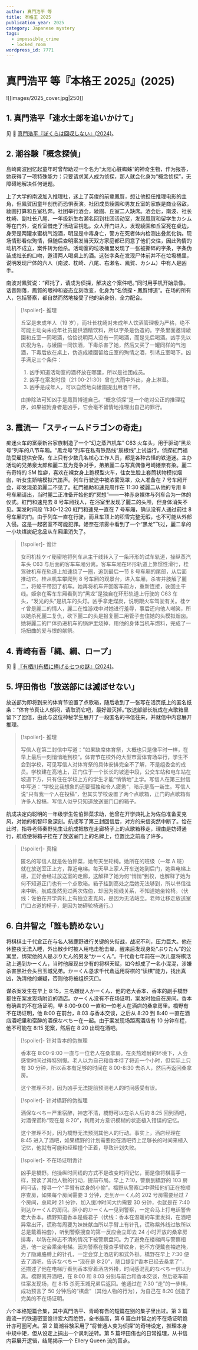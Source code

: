 ```yaml
---
author: 真門浩平 等
title: 本格王 2025
publication_year: 2025
category: Japanese mystery
tags:
  - impossible_crime
  - locked_room
wordpress_id: 7771
---
```

# 真門浩平 等『本格王 2025』(2025)

![[images/2025_cover.jpg|250]]

## 1. 真門浩平「速水士郎を追いかけて」

见 📖 <a href="https://lockedroom.net/blog/?p=6530">真門浩平『ぼくらは回収しない』(2024)</a>。

## 2. 潮谷験「概念探偵」

島崎南波回忆起童年时曾帮助过一个名为“太阳心脏蜘蛛”的神奇生物，作为报答，她获得了一项特殊能力：只要请求某人成为侦探，那人就会化身为“概念侦探”，无障碍地解决任何谜题。

上了大学的南波加入推理社，迷上了英俊的前辈鳳賀，想让他担任推理电影的主角，但鳳賀因童年创伤而恐惧表演。社团成员綾園和男友丘室的家族是商业宿敌，綾園打算和丘室私奔。社团举行酒会，綾園、丘室二人缺席。酒会后，南波、社长枕崎、副社长八尾、一年级新生右瀬名回到社团活动室，发现鳳賀和留学生カシム等在门外，说丘室借走了活动室钥匙。众人开门进入，发现綾園和丘室死在桌边，身旁是两罐水蜜桃气泡酒，明显是中毒身亡，警方在死者体内检测出叠氮化钠。现场情形看似殉情，但随后查明案发当天双方家庭都已同意了他们交往，因此殉情的动机不成立，案件转为他杀。活动室的垃圾桶里发现了一张被撕碎的字条，字条伪装成社长的口吻，邀请两人喝桌上的酒。这张字条在发现尸体前并不在垃圾桶里，说明发现尸体的六人（南波、枕崎、八尾、右瀬名、鳳賀、カシム）中有人是凶手。

南波对鳳賀说：“拜托了，请成为侦探，解决这个案件吧。”同时用手机开始录像。话音刚落，鳳賀的眼神和姿态立刻改变，化身为“名侦探・鳳賀博道”。在场的所有人，包括警察，都自然而然地接受了他的新身份，全力配合。

> [!spoiler]- 推理
>
> 丘室是未成年人（19 岁），而社长枕崎对未成年人饮酒管理极为严格，绝不可能主动向未成年社员提供酒精饮料，所以字条是伪造的。字条里面邀请綾園和丘室一同喝酒，恰恰说明两人没有一同喝酒，而是先后喝酒。凶手先以庆祝为名，与綾園一同饮酒，下毒杀害了她，然后又买了一罐同样的气泡酒，下毒后放在桌上，伪造成綾園留给丘室的殉情之酒，引诱丘室喝下。凶手满足三个条件：
> 1. 凶手知道活动室的酒杯放在哪里，所以是社团成员。
> 2. 凶手在案发时段（21:00-21:30）曾在大雨中外出，身上淋湿。
> 3. 凶手是成年人，可以自然地向綾園提出用酒干杯。
>
> 由排除法可知凶手是鳳賀博道自己。“概念侦探”是一个绝对公正的推理程序，如果被附身者是凶手，它会毫不留情地推理出自己的罪行。

## 3. 霞流一「スティームドラゴンの奇走」

痴迷火车的富豪新谷家族制造了一个“幻之蒸汽机车” C63 火车头，用于驱动“黑龙号”列车的八节车厢。“黑龙号”列车在私有铁路线“辰根线”上试运行，侦探紅門福助受雇提供安保。车上只有少数几名核心工作人员，都是各种古怪的铁道迷。主办活动的兄弟泉太郎和麗二互为竞争对手，弟弟麗二与写真偶像弓崎姫奈有染。麗二有奇特的 SM 性癖，喜欢在裸女身上跑模型火车，往女生脸上套筒状物模拟烟囱，听女生娇喘模拟汽笛声。列车行驶途中被浓雾笼罩，众人准备在 7 号车厢开会，却发现弟弟麗二不见了。紅門福助和速見周作在 11:30 被麗二从他的专用 8 号车厢请出，当时麗二正准备开始他的“冥想”——一种赤身裸体与列车合为一体的仪式。紅門和速見去 8 号车厢找人，在浴室里发现了麗二的头颅，但身体消失不见。案发时间段 11:30-12:20 紅門和速見一直在 7 号车厢，确认没有人通过前往 8 号车厢的门。由于列车一直在行驶，而且车顶上的积雪完整无暇，也不可能从外部入侵。这是一起密室不可能犯罪。姫奈在浓雾中看到了一个“黑龙”飞过，麗二拿的一小块煤炭纪念品从车厢里消失了。

> [!spoiler]- 诡计
>
> 女司机桂ケイ秘密地将列车从主干线转入了一条环形的试车轨道，操纵蒸汽车头 C63 与后面的客车车厢分离。客车车厢在环形轨道上靠惯性滑行，桂驾驶机车在轨道上加速绕了一圈，追到最后一节 8 号车厢的尾部，从后面推动它。桂从机车攀爬到 8 号车厢的观景台，进入车厢，杀害并肢解了麗二，将躯干带回了机车。她再将机车开回客车前方，重新连接，驶回主干线。姫奈在客车车厢看到的“黑龙”是独自在环形轨道上行驶的 C63 车头，“发光的头”是机车的头灯。凶手拿走煤炭，说明跟火车驾驶有关。桂ケイ曾是麗二的情人，麗二在性游戏中对她进行羞辱，事后还向他人嘲笑，所以她杀死麗二复仇，砍下麗二的头是报复麗二用管子套住她的头模拟烟囱。她将麗二的尸体扔进机车的锅炉里烧掉，用他的身体当机车燃料，完成了一场扭曲的爱与恨的献祭。

## 4. 青崎有吾「縄、綱、ロープ」

见 📖 <a href="https://lockedroom.net/blog/?p=7078">『有栖川有栖に捧げる七つの謎』(2024)</a>。

## 5. 坪田侑也「放送部には滅ぼせない」

放送部为即将到来的体育节设置了点歌箱，随后收到了一张写在活页纸上的匿名纸条：“体育节真让人郁闷，请取消它吧，最好毁灭掉。”放送部部长航成在点歌箱里留下了回信，由此与这位神秘学生展开了一段匿名的书信往来，并就信中内容展开推理。

> [!spoiler]- 推理
>
>写信人在第二封信中写道：”如果缺席体育祭，大概也只是像平时一样，在早上最后一刻悄悄地到校“。体育节在校外的大型市营体育场举行，学生不会到学校，可见写信人对体育祭的具体安排完全不了解，不是组委会的成员。学校建在高地上，正门位于一个长长的坡道中段，公交车站和电车站在坡道下方，只有住在学校上方的学生才能“悄悄地”上学。写信人在第三封信中写道：“学校比我想象的还要孤独和令人疲惫“，暗示是高一新生。写信人说“只有我一个人在投稿”，但其实学校设置了两个点歌箱，正门的点歌箱有许多人投稿，写信人似乎只知道放送室门口的箱子。

航成决定向聪明的一年级学生佐伯鈴菜求助，他曾在开学典礼上为佐伯准备麦克风，对她的机智印象深刻。航成写了第三封回信后，对方的来信突然中断了。恰在此时，指导老师秦野先生让航成把放在走廊椅子上的点歌箱移走，理由是妨碍通行，航成便将箱子挂在了放送室门上的名牌上，位置比之前高了许多。

> [!spoiler]- 真相
>
> 匿名的写信人就是佐伯鈴菜，她每天坐轮椅。她所在的班级（一年 A 班）就在放送室正上方，靠近电梯。每天早上家人开车送她到后门，她乘电梯上楼，正好会经过放送室的走廊，这解释了她为何“悄悄”到校，也解释了她为何不知道正门也有一个点歌箱。箱子挂到高处之后她无法够到，所以书信往来中断。航成虽然见过两次佐伯，却因为视线关系，不知道她坐轮椅。（伏线：佐伯在开学典礼上有独立麦克风，是因为无法站立。老师让移走放送室门口占道的椅子，是因为妨碍轮椅通行。）

## 6. 白井智之「誰も読めない」

将棋棋士千代倉正在与名人猪鹿野进行关键的头衔战，战况不利，压力巨大。他在休整夜无法入睡，外出散步时被人用电击枪击晕，醒来后发现身处“ぶりたん”的公寓里，绑架他的人是ぶりたん的男友“かーくん”。千代倉七年前在一次儿童将棋活动上遇到かーくん，当时他展现出少有的将棋天赋，如今却成了一名小混混，涉嫌杀害黑社会头目玉城兄弟。かーくん恳求千代倉运用将棋的“读棋”能力，找出真凶，洗清他的嫌疑，否则他将被组织灭口。

谋杀案发生在早上 8:15，三名嫌疑人かーくん、他的老大香本、香本的副手橋野都住在案发现场附近的酒店。かーくん没有不在场证明，案发时独自在房间。香本有确凿的不在场证明，早 8:00-9:00 一直和一位老人在酒店的桑拿房里。橋野有不在场证明，他 8:00 在前台，8:03 与香本交谈，之后从 8:20 到 8:40 一直在酒店酒吧里和宿醉的酒保なべちー在一起。由于案发现场距离酒店有 10 分钟车程，他不可能在 8:15 犯案，然后在 8:20 出现在酒吧。

> [!spoiler]- 针对香本的伪推理
>
> 香本在 8:00-9:00 一直与一位老人在桑拿房。在炎热难耐的环境下，人会感觉时间过得特别慢。老人以为自己和香本待了将近一个小时，但实际上只有 30 分钟，所以香本有足够的时间在 8:00-8:30 去杀人，然后再返回桑拿房。
>
> 这个推理不对，因为凶手无法提前预测老人的时间感受有误。

> [!spoiler]- 针对橋野的伪推理
>
> 酒保なべちー严重宿醉，神志不清，橋野可以在杀人后的 8:25 回到酒吧，对酒保谎称“现在是 8:20”，利用对方意识模糊的状态植入错误的记忆。
>
> 这个推理不对，因为橋野无法预测其他人的行动。事实上，酒店经理在 8:45 进入了酒吧，如果橋野的计划需要他在酒吧待上足够长的时间来植入记忆，他就有可能和经理撞个正着，导致计划失败。

> [!spoiler]- 不在场证明诡计
>
> 凶手是橋野。他操纵时间线的方式不是改变时间记忆，而是像将棋高手一样，预读了其他人物的行动，提前布局。早上 7:10，警察到橋野的 103 房间问话，搜寻一个“手臂有纹身的小偷”。橋野从警察口中得知他们正在按顺序查房，如果每个房间需要 3 分钟，走到かーくん的 202 号房需要经过 7 个房间，总耗时 21 分钟，加入缓冲时间大约需要 30 分钟，也就是在 7:40 到达かーくん的房间。胆小的かーくん一见到警察，一定会马上打电话警告老大香本。橋野知道香本是瘾君子（伏线：香本在温暖的车里发抖，在酒吧异常出汗，谎称每周要为妹妹献血所以手臂上有针孔，谎称紫外线过敏所以总是戴着袖套），听到警察搜查的第一反应会立即去 24 小时开放的桑拿房排毒，以防在神志不清的情况下被警察盘问。为了避免在楼梯间与警察相遇，他一定会乘坐电梯。因为警察在搜查手臂纹身，他不方便戴套袖遮掩，为了隐藏胳膊上的针孔，一定会穿上酒店的和式外褂。橋野在早上 7:30 便去了酒吧，告诉なべちー“现在是 8:20”，随口提到“香本已经去桑拿了”，还描述了他在电梯厅看到香本穿着酒店外褂，时间感混乱的なべちー信以为真。橋野离开酒吧，在 8:00 和 8:03 分别与前台和香本交谈，然后驱车前往案发现场，在 8:15 杀死玉城兄弟后返回。他通过在 7:30 “走”的一步棋，成功预言了 50 分钟后的“棋盘”（其他人物的行为），为自己在 8:20 创造了完美的不在场证明。

六个本格短篇合集，其中真門浩平、青崎有吾的短篇在别的集子里出过。第 3 篇霞流一的铁道密室诡计宏大而绝赞，全书最高，第 6 篇白井智之的不在场证明诡计亦可圈可点。第 2 篇潮谷験采用了“将普通人变为侦探”的奇特设定，推理本身中规中矩，但从设定上搞出一个讽刺逆转。第 5 篇坪田侑也的日常推理，从书信内容展开逻辑，结尾揭示一个 Ellery Queen 流的盲点。
